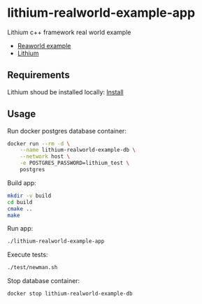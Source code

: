 # lithium-realworld-example-app

Lithium c++ framework real world example

* [Reaworld example](https://github.com/gothinkster/realworld)
* [Lithium](https://github.com/matt-42/lithium)

## Requirements

Lithium shoud be installed locally:
[Install](https://github.com/matt-42/lithium/blob/master/INSTALL.md)

## Usage

Run docker postgres database container:

```bash
docker run --rm -d \
    --name lithium-realworld-example-db \
    --network host \
    -e POSTGRES_PASSWORD=lithium_test \
    postgres
```

Build app:

```bash
mkdir -v build
cd build
cmake ..
make
```
Run app:

```bash
./lithium-realworld-example-app
```

Execute tests:

```bash
./test/newman.sh
```

Stop database container:

```bash
docker stop lithium-realworld-example-db
```